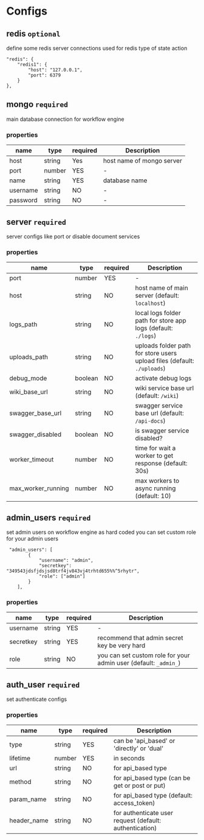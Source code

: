 # Configs

## redis `optional`

define some redis server connections used for redis type of state action
```
"redis": {
    "redis1": {
        "host": "127.0.0.1",
        "port": 6379
    }
},
```

## mongo `required`

main database connection for workflow engine
### properties

| name | type | required | Description |
| ----------- | ----------- |----------- |----------- |
| host | string | Yes | host name of mongo server | 
| port | number | YES | - |
| name | string | YES | database name | 
|username | string | NO | - |
| password | string| NO | -

## server `required`

server configs like port or disable document services

### properties

| name | type | required | Description |
| ----------- | ----------- |----------- |----------- |
| port | number | YES | - |
| host | string | NO | host name of main server (default: `localhost`) | 
| logs_path | string | NO | local logs folder path for store app logs (default: `./logs`) |
| uploads_path | string | NO | uploads folder path for store users upload files (default: `./uploads`) | 
|debug_mode | boolean | NO | activate debug logs |
| wiki_base_url | string| NO | wiki service base url (default: `/wiki`)|| wiki_disabled | boolean| NO | is wiki service disabled?|
| swagger_base_url | string| NO | swagger service base url (default: `/api-docs`)|
| swagger_disabled | boolean| NO | is swagger service disabled?|
| worker_timeout | number| NO | time for wait a worker to get response (default: 30s)|
| max_worker_running | number| NO | max workers to async running (default: 10)|

## admin_users `required`

set admin users on workflow engine as hard coded
you can set custom role for your admin users
```
 "admin_users": [
        {
            "username": "admin",
            "secretkey": "349543jdsfjdsjsd8trf4jv843vj4trhtd655%%^5rhytr",
            "role": ["admin"]
        }
    ],
```

### properties

| name | type | required | Description |
| ----------- | ----------- |----------- |----------- |
| username | string | YES | - |
| secretkey | string | YES | recommend that admin secret key be very hard | 
| role | string | NO | you can set custom role for your admin user (default: `_admin_`) |

## auth_user `required`

set authenticate configs
### properties

| name | type | required | Description |
| ----------- | ----------- |----------- |----------- |
| type | string | YES | can be 'api_based' or 'directly' or 'dual' |
| lifetime | number | YES | in seconds
| url | string | NO | for api_based type | 
| method | string | NO | for api_based type (can be get or post or put) |
| param_name | string | NO | for api_based type (default: access_token) |
| header_name | string | NO | for authenticate user request (default: authentication) |
